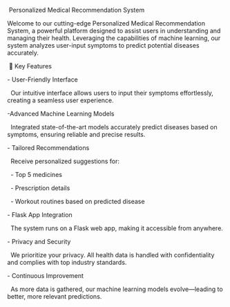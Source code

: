 &nbsp;Personalized Medical Recommendation System



Welcome to our cutting-edge Personalized Medical Recommendation System, a powerful platform designed to assist users in understanding and managing their health. Leveraging the capabilities of machine learning, our system analyzes user-input symptoms to predict potential diseases accurately.



&nbsp;🌟 Key Features



\- User-Friendly Interface  

&nbsp; Our intuitive interface allows users to input their symptoms effortlessly, creating a seamless user experience.



-Advanced Machine Learning Models

&nbsp; Integrated state-of-the-art models accurately predict diseases based on symptoms, ensuring reliable and precise results.



\- Tailored Recommendations

&nbsp; Receive personalized suggestions for:

&nbsp; - Top 5 medicines  

&nbsp; - Prescription details  

&nbsp; - Workout routines based on predicted disease



\- Flask App Integration 

&nbsp; The system runs on a Flask web app, making it accessible from anywhere.



\- Privacy and Security

&nbsp; We prioritize your privacy. All health data is handled with confidentiality and complies with top industry standards.



\- Continuous Improvement 

&nbsp; As more data is gathered, our machine learning models evolve—leading to better, more relevant predictions.



&nbsp;


